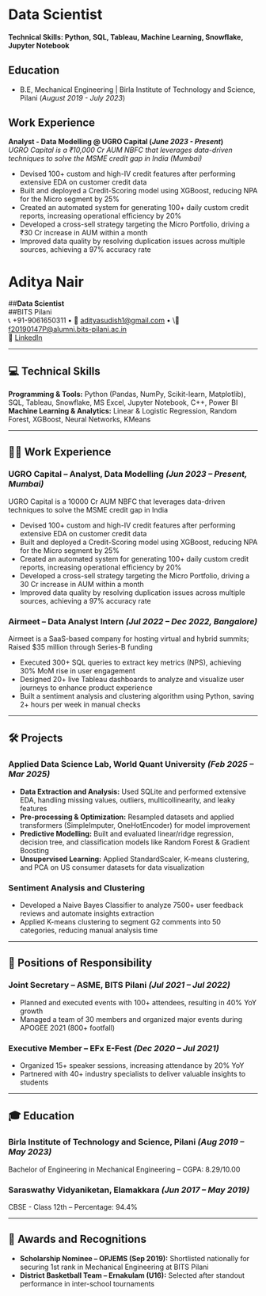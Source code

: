 # Data Scientist

#### Technical Skills: Python, SQL, Tableau, Machine Learning, Snowflake, Jupyter Notebook

## Education			        		
- B.E, Mechanical Engineering | Birla Institute of Technology and Science, Pilani (_August 2019 - July 2023_)

## Work Experience
**Analyst - Data Modelling @ UGRO Capital (_June 2023 - Present_)**\
*UGRO Capital is a ₹10,000 Cr AUM NBFC that leverages data-driven techniques to solve the MSME credit gap in India (_Mumbai_)*
- Devised 100+ custom and high-IV credit features after performing extensive EDA on customer credit data
- Built and deployed a Credit-Scoring model using XGBoost, reducing NPA for the Micro segment by 25%
- Created an automated system for generating 100+ daily custom credit reports, increasing operational efficiency by 20%
- Developed a cross-sell strategy targeting the Micro Portfolio, driving a ₹30 Cr increase in AUM within a month
- Improved data quality by resolving duplication issues across multiple sources, achieving a 97% accuracy rate

# Aditya Nair

##**Data Scientist**  
##BITS Pilani  
📞 +91-9061650311 • 📧 [adityasudish1@gmail.com](mailto:adityasudish1@gmail.com) • \📧 [f20190147P@alumni.bits-pilani.ac.in](mailto:f20190147P@alumni.bits-pilani.ac.in)  
🔗 [LinkedIn](https://www.linkedin.com/in/adirian/)

---

## 💻 Technical Skills

**Programming & Tools:** Python (Pandas, NumPy, Scikit-learn, Matplotlib), SQL, Tableau, Snowflake, MS Excel, Jupyter Notebook, C++, Power BI  
**Machine Learning & Analytics:** Linear & Logistic Regression, Random Forest, XGBoost, Neural Networks, KMeans

---

## 🧑‍💼 Work Experience

### UGRO Capital – Analyst, Data Modelling *(Jun 2023 – Present, Mumbai)*  
UGRO Capital is a 10000 Cr AUM NBFC that leverages data-driven techniques to solve the MSME credit gap in India
- Devised 100+ custom and high-IV credit features after performing extensive EDA on customer credit data
- Built and deployed a Credit-Scoring model using XGBoost, reducing NPA for the Micro segment by 25%
- Created an automated system for generating 100+ daily custom credit reports, increasing operational efficiency by 20%
- Developed a cross-sell strategy targeting the Micro Portfolio, driving a 30 Cr increase in AUM within a month
- Improved data quality by resolving duplication issues across multiple sources, achieving a 97% accuracy rate

### Airmeet – Data Analyst Intern *(Jul 2022 – Dec 2022, Bangalore)*  
Airmeet is a SaaS-based company for hosting virtual and hybrid summits; Raised $35 million through Series-B funding
- Executed 300+ SQL queries to extract key metrics (NPS), achieving 30% MoM rise in user engagement
- Designed 20+ live Tableau dashboards to analyze and visualize user journeys to enhance product experience
- Built a sentiment analysis and clustering algorithm using Python, saving 2+ hours per week in manual checks

---

## 🛠️ Projects

### Applied Data Science Lab, World Quant University *(Feb 2025 – Mar 2025)*
- **Data Extraction and Analysis:** Used SQLite and performed extensive EDA, handling missing values, outliers, multicollinearity, and leaky features
- **Pre-processing & Optimization:** Resampled datasets and applied transformers (SimpleImputer, OneHotEncoder) for model improvement
- **Predictive Modelling:** Built and evaluated linear/ridge regression, decision tree, and classification models like Random Forest & Gradient Boosting
- **Unsupervised Learning:** Applied StandardScaler, K-means clustering, and PCA on US consumer datasets for data visualization

### Sentiment Analysis and Clustering
- Developed a Naive Bayes Classifier to analyze 7500+ user feedback reviews and automate insights extraction
- Applied K-means clustering to segment G2 comments into 50 categories, reducing manual analysis time

---

## 🤝 Positions of Responsibility

### Joint Secretary – ASME, BITS Pilani *(Jul 2021 – Jul 2022)*
- Planned and executed events with 100+ attendees, resulting in 40% YoY growth
- Managed a team of 30 members and organized major events during APOGEE 2021 (800+ footfall)

### Executive Member – EFx E-Fest *(Dec 2020 – Jul 2021)*
- Organized 15+ speaker sessions, increasing attendance by 20% YoY
- Partnered with 40+ industry specialists to deliver valuable insights to students

---

## 🎓 Education

### Birla Institute of Technology and Science, Pilani *(Aug 2019 – May 2023)*  
Bachelor of Engineering in Mechanical Engineering – CGPA: 8.29/10.00

### Saraswathy Vidyaniketan, Elamakkara *(Jun 2017 – May 2019)*  
CBSE - Class 12th – Percentage: 94.4%

---

## 🏅 Awards and Recognitions

- **Scholarship Nominee – OPJEMS (Sep 2019):** Shortlisted nationally for securing 1st rank in Mechanical Engineering at BITS Pilani
- **District Basketball Team – Ernakulam (U16):** Selected after standout performance in inter-school tournaments


